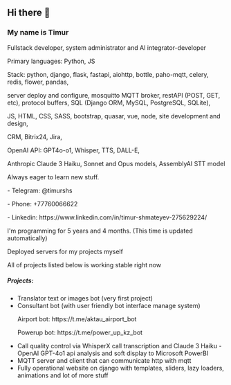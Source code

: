 ## Hi there 👋
### My name is Timur
<p>Fullstack developer, system administrator and AI integrator-developer</p>
<p>Primary languages: Python, JS</p>

<p>Stack: python, django, flask, fastapi, aiohttp, bottle, paho-mqtt, celery, redis, flower, pandas, </p>
<p>server deploy and configure, mosquitto MQTT broker, restAPI (POST, GET, etc), protocol buffers, SQL (Django ORM, MySQL, PostgreSQL, SQLite), </p>
<p>JS, HTML, CSS, SASS, bootstrap, quasar, vue, node, site development and design, </p>
<p>CRM, Bitrix24, Jira, </p>
<p>OpenAI API: GPT4o-o1, Whisper, TTS, DALL-E, </p>
<p>Anthropic Claude 3 Haiku, Sonnet and Opus models, AssemblyAI STT model</p>

<p>Always eager to learn new stuff.</p>
<p>- Telegram: @timurshs</p>
<p>- Phone: +77760066622</p>
<p>- Linkedin: https://www.linkedin.com/in/timur-shmateyev-275629224/</p>

<p>I'm programming for <bold><!-- posts -->5 years and 4 months.<!-- /posts --> (This time is updated automatically)</bold></p>

<p>Deployed servers for my projects myself</p>
<p>All of projects listed below is working stable right now</p>

##### Projects:
- Translator text or images bot (very first project)
- Consultant bot (with user friendly bot interface manage system)
    <p>Airport bot: https://t.me/aktau_airport_bot</p>
    <p>Powerup bot: https://t.me/power_up_kz_bot</p>
- Call quality control via WhisperX call transcription and Claude 3 Haiku - OpenAI GPT-4o1 api analysis and soft display to Microsoft PowerBI
- MQTT server and client that can communicate http with mqtt
- Fully operational website on django with templates, sliders, lazy loaders, animations and lot of more stuff
